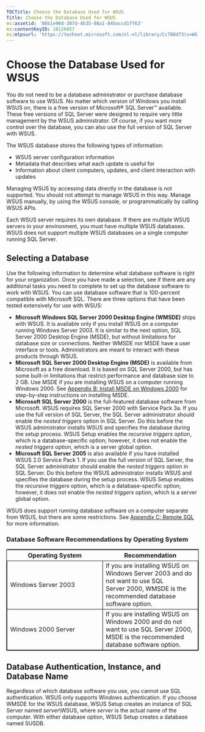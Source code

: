 ```yaml
---
TOCTitle: Choose the Database Used for WSUS
Title: Choose the Database Used for WSUS
ms:assetid: '86b1e90d-307d-4b35-88a1-84baccd1ff63'
ms:contentKeyID: 18126857
ms:mtpsurl: 'https://technet.microsoft.com/nl-nl/library/Cc708473(v=WS.10)'
---
```


Choose the Database Used for WSUS
=================================

You do not need to be a database administrator or purchase database software to use WSUS. No matter which version of Windows you install WSUS on, there is a free version of Microsoft® SQL Server™ available. These free versions of SQL Server were designed to require very little management by the WSUS administrator. Of course, if you want more control over the database, you can also use the full version of SQL Server with WSUS.

The WSUS database stores the following types of information:

-   WSUS server configuration information
-   Metadata that describes what each update is useful for
-   Information about client computers, updates, and client interaction with updates

Managing WSUS by accessing data directly in the database is not supported. You should not attempt to manage WSUS in this way. Manage WSUS manually, by using the WSUS console, or programmatically by calling WSUS APIs.

Each WSUS server requires its own database. If there are multiple WSUS servers in your environment, you must have multiple WSUS databases. WSUS does not support multiple WSUS databases on a single computer running SQL Server.

Selecting a Database
--------------------

Use the following information to determine what database software is right for your organization. Once you have made a selection, see if there are any additional tasks you need to complete to set up the database software to work with WSUS. You can use database software that is 100-percent compatible with Microsoft SQL. There are three options that have been tested extensively for use with WSUS:

-   **Microsoft Windows SQL Server 2000 Desktop Engine (WMSDE)** ships with WSUS. It is available only if you install WSUS on a computer running Windows Server 2003. It is similar to the next option, SQL Server 2000 Desktop Engine (MSDE), but without limitations for database size or connections. Neither WMSDE nor MSDE have a user interface or tools. Administrators are meant to interact with these products through WSUS.
-   **Microsoft SQL Server 2000 Desktop Engine (MSDE)** is available from Microsoft as a free download. It is based on SQL Server 2000, but has some built-in limitations that restrict performance and database size to 2 GB. Use MSDE if you are installing WSUS on a computer running Windows 2000. See [Appendix B: Install MSDE on Windows 2000](https://technet.microsoft.com/453401df-9a3a-421c-9857-680902e6a10b) for step-by-step instructions on installing MSDE.
-   **Microsoft SQL Server 2000** is the full-featured database software from Microsoft. WSUS requires SQL Server 2000 with Service Pack 3a. If you use the full version of SQL Server, the SQL Server administrator should enable the *nested triggers* option in SQL Server. Do this before the WSUS administrator installs WSUS and specifies the database during the setup process. WSUS Setup enables the *recursive triggers* option, which is a database-specific option; however, it does not enable the *nested triggers* option, which is a server global option.
-   **Microsoft SQL Server 2005** is also available if you have installed WSUS 2.0 Service Pack 1. If you use the full version of SQL Server, the SQL Server administrator should enable the *nested triggers* option in SQL Server. Do this before the WSUS administrator installs WSUS and specifies the database during the setup process. WSUS Setup enables the *recursive triggers* option, which is a database-specific option; however, it does not enable the *nested triggers* option, which is a server global option.

WSUS does support running database software on a computer separate from WSUS, but there are some restrictions. See [Appendix C: Remote SQL](https://technet.microsoft.com/9e01d057-6b39-4eb7-b151-dff7ad0cd638) for more information.

### Database Software Recommendations by Operating System

 
<table style="border:1px solid black;">
<colgroup>
<col width="50%" />
<col width="50%" />
</colgroup>
<thead>
<tr class="header">
<th>Operating System</th>
<th>Recommendation</th>
</tr>
</thead>
<tbody>
<tr class="odd">
<td style="border:1px solid black;">Windows Server 2003</td>
<td style="border:1px solid black;">If you are installing WSUS on Windows Server 2003 and do not want to use SQL Server 2000, WMSDE is the recommended database software option.</td>
</tr>
<tr class="even">
<td style="border:1px solid black;">Windows 2000 Server</td>
<td style="border:1px solid black;">If you are installing WSUS on Windows 2000 and do not want to use SQL Server 2000, MSDE is the recommended database software option.</td>
</tr>
</tbody>
</table>
  
Database Authentication, Instance, and Database Name  
----------------------------------------------------
  
Regardless of which database software you use, you cannot use SQL authentication. WSUS only supports Windows authentication. If you choose WMSDE for the WSUS database, WSUS Setup creates an instance of SQL Server named *server*\\WSUS, where *server* is the actual name of the computer. With either database option, WSUS Setup creates a database named SUSDB.
